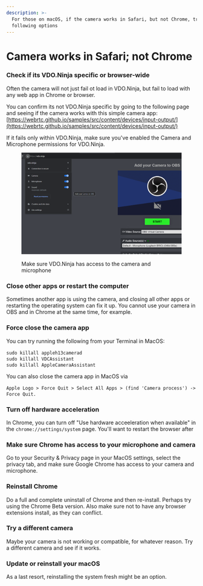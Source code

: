 ```yaml
---
description: >-
  For those on macOS, if the camera works in Safari, but not Chrome, try the
  following options
---
```


# Camera works in Safari; not Chrome

### Check if its VDO.Ninja specific or browser-wide

Often the camera will not just fail ot load in VDO.Ninja, but fail to load with any web app in Chrome or browser.

You can confirm its not VDO.Ninja specific by going to the following page and seeing if the camera works with this simple camera app: [https://webrtc.github.io/samples/src/content/devices/input-output/](https://webrtc.github.io/samples/src/content/devices/input-output/)

If it fails only within VDO.Ninja, make sure you've enabled the Camera and Microphone permissions for VDO.Ninja.

<figure><img src="../.gitbook/assets/image (1) (1) (1) (1) (1) (1) (1) (1).png" alt=""><figcaption><p>Make sure VDO.Ninja has access to the camera and microphone</p></figcaption></figure>

### Close other apps or restart the computer

Sometimes another app is using the camera, and closing all other apps or restarting the operating system can fix it up. You cannot use your camera in OBS and in Chrome at the same time, for example.

### Force close the camera app

You can try running the following from your Terminal in MacOS:

```
sudo killall appleh13camerad
sudo killall VDCAssistant 
sudo killall AppleCameraAssistant
```

You can also close the camera app in MacOS via&#x20;

```
Apple Logo > Force Quit > Select All Apps > (find 'Camera process') -> Force Quit.  
```

### Turn off hardware acceleration

In Chrome, you can turn off "Use hardware acceeleration when available" in the `chrome://settings/system` page. You'll want to restart the browser after

### Make sure Chrome has access to your microphone and camera

Go to your Security & Privacy page in your MacOS settings, select the privacy tab, and make sure Google Chrome has access to your camera and microphone.

### Reinstall Chrome

Do a full and complete uninstall of Chrome and then re-install. Perhaps try using the Chrome Beta version.  Also make sure not to have any browser extensions install, as they can conflict.

### Try a different camera

Maybe your camera is not working or compatible, for whatever reason. Try a different camera and see if it works.

### Update or reinstall your macOS

As a last resort, reinstalling the system fresh might be an option.
